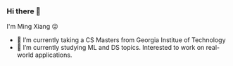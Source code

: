 ### Hi there 👋

I'm Ming Xiang 😜

- 🌱 I’m currently taking a CS Masters from Georgia Institue of Technology
- 🔭 I’m currently studying ML and DS topics. Interested to work on real-world applications.

<!--
**mingx92/mingx92** is a ✨ _special_ ✨ repository because its `README.md` (this file) appears on your GitHub profile.

Here are some ideas to get you started:

- 🔭 I’m currently working on ...
- 🌱 I’m currently learning ...
- 👯 I’m looking to collaborate on ...
- 🤔 I’m looking for help with ...
- 💬 Ask me about ...
- 📫 How to reach me: ...
- 😄 Pronouns: ...
- ⚡ Fun fact: ...
-->
